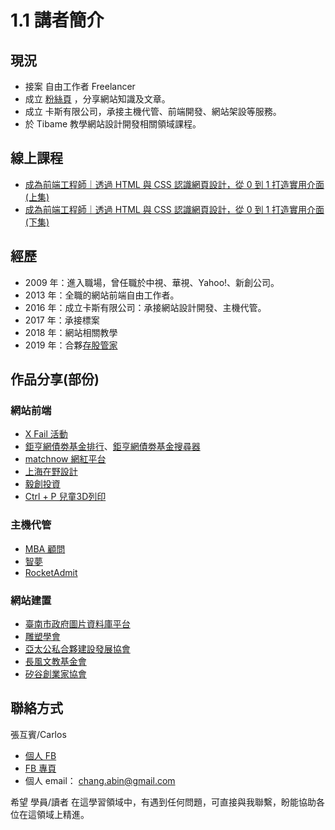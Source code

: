 # 1.1 講者簡介

## 現況

* 接案 自由工作者 Freelancer
* 成立 [粉絲頁](https://www.facebook.com/webmix.cc) ，分享網站知識及文章。
* 成立 卡斯有限公司，承接主機代管、前端開發、網站架設等服務。
* 於 Tibame 教學網站設計開發相關領域課程。

## 線上課程

* [成為前端工程師｜透過 HTML 與 CSS 認識網頁設計，從 0 到 1 打造實用介面 (上集)](https://www.tibame.com/course/1821)
* [成為前端工程師｜透過 HTML 與 CSS 認識網頁設計，從 0 到 1 打造實用介面 (下集)](https://www.tibame.com/course/2075)



## 經歷

* 2009 年：進入職場，曾任職於中視、華視、Yahoo!、新創公司。
* 2013 年：全職的網站前端自由工作者。
* 2016 年：成立卡斯有限公司：承接網站設計開發、主機代管。
* 2017 年：承接標案
* 2018 年：網站相關教學
* 2019 年：合夥[存股管家](https://save.stockgent.com)

## 作品分享(部份)

### 網站前端

* [X Fail 活動](http://xfail.tw)
* [鉅亨網債劵基金排行](https://fund.cnyes.com/Fixedincome/index.aspx)、[鉅亨網債劵基金搜尋器](https://fund.cnyes.com/Fixedincome/search.aspx)
* [matchnow 網紅平台](https://matchnow.co)
* [上海在野設計](http://www.zaiyedesign.com)
* [毅創投資](http://enspire.vc/zh/%E9%97%9C%E6%96%BC%E6%88%91%E5%80%91/)
* [Ctrl + P 兒童3D列印](https://ctrl-p.tw)

### 主機代管

* [MBA 顧問](https://sabinahuang.com)
* [智夢](https://www.akadgroup.com)
* [RocketAdmit](https://rocketadmit.com)

### 網站建置

* [臺南市政府圖片資料庫平台](https://p.tainan.gov.tw)
* [雕塑學會](http://sculpture.org.tw)
* [亞太公私合夥建設發展協會](http://ppp.org.tw)
* [長風文教基金會](http://fairwindsfoundation.org)
* [矽谷創業家協會](https://sveat.org)

## 聯絡方式

張互賓/Carlos

* [個人 FB](https://www.facebook.com/hubin)
* [FB 專頁](https://www.facebook.com/webmix.cc/)
* 個人 email： chang.abin@gmail.com

希望 學員/讀者 在這學習領域中，有遇到任何問題，可直接與我聯繫，盼能協助各位在這領域上精進。
